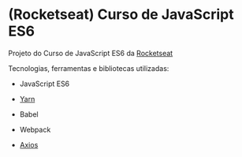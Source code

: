 # (Rocketseat) Curso de JavaScript ES6 

Projeto do Curso de JavaScript ES6 da [Rocketseat](https://rocketseat.com.br/ "Rocketseat")

Tecnologias, ferramentas e bibliotecas utilizadas:
- JavaScript ES6

- [Yarn](https://yarnpkg.com/)
- Babel
- Webpack

- [Axios](https://github.com/axios/axios)